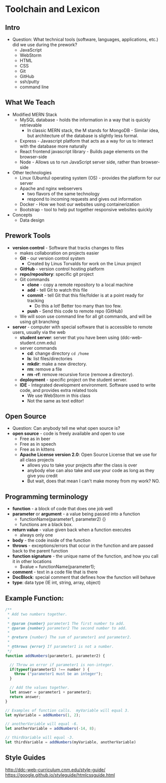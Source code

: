 # Toolchain and Lexicon

## Intro
- Question: What technical tools (software, languages, applications, etc.) did we use during the prework?
    - JavaScript
    - WebStorm
    - HTML
    - CSS
    - Git
    - GitHub
    - ssh/putty
    - command line

## What We Teach
- Modified MERN Stack
    - MySQL database - holds the information in a way that is quickly retrievable
        - In classic MERN stack, the M stands for MongoDB - Similar idea, but architecture of the database is slightly less formal.
    - Express - Javascript platform that acts as a way for us to interact with the database more naturally
    - React frontend javascript library - Builds page elements on the browser-side
    - Node - Allows us to run JavaScript server side, rather than browser-side
- Other technologies
    - Linux (Ubuntu) operating system (OS) - provides the platform for our server
    - Apache and nginx webservers
        - two flavors of the same technology
        - respond to incoming requests and gives out information
    - Docker - How we host our websites using containerization
    - Bootstrap - tool to help put together responsive websites quickly
- Concepts
    - Data design

## Prework Tools
- **version control** - Software that tracks changes to files
    - makes collaboration on projects easier
    - **Git** - our version control system
        - Created by Linus Torvalds for work on the Linux project
    - **GitHub** - version control hosting platform
    - **repo/repository**: specific git project
    - Git commands
        - **clone** - copy a remote repository to a local machine
        - **add** - tell Git to watch this file
        - **commit** - tell Git that this file/folder is at a point ready for tracking
            - Do this a lot!  Better too many than too few.
        - **push** - Send this code to remote repo (GitHub)
    - We will soon use command line for all git commands, and will be using git branching
- **server** - computer with special software that is accessible to remote users, usually via the web
    - **student server**: server that you have been using (ddc-web-student.cnm.edu)
    - server commands
        - **cd**: change directory `cd /home`
        - **ls**: list files/directories
        - **mkdir**: make a new directory.
        - **rm**: remove a file
        - **rm -rf**: remove recursive force (remove a directory).
    - **deployment** - specific project on the student server.
    - **IDE** - Integrated development environment.  Software used to write code, and provides extra related tools
        - We use WebStorm in this class
        - Not the same as text editor!

## Open Source
- Question: Can anybody tell me what open source is?
- **open source** - code is freely available and open to use
    - Free as in beer
    - Free as in speech
    - Free as in kittens
    - **Apache License version 2.0**: Open Source License that we use for all class projects
        - allows you to take your projects after the class is over
        - anybody else can also take and use your code as long as they give you credit
        - But wait, does that mean I can't make money from my work? NO.

## Programming terminology
- **function** - a block of code that does one job well
- **parameter** or **argument** -  a value being passed into a function
    - functionName(parameter1, parameter2) {}
    - functions are a black box.
- **return value** - value given back when a function executes
    - always only one
- **body** - the code inside of the function
- **throws** - exceptions/errors that occur in the function and are passed back to the parent function
- **function signature** - the unique name of the function, and how you call it in other locations
    - $value = functionName(parameter1);
- **comment** - text in a code file that is there
- **DocBlock**: special comment that defines how the function will behave
- **type**: data type (IE int, string, array, object)

## Example Function:
```javascript
/**
 * Add two numbers together.
 * 
 * @param {number} parameter1 The first number to add.
 * @param {number} parameter2 The second number to add.
 * 
 * @return {number} The sum of parameter1 and parameter2.
 *
 * @throws {error} If parameter1 is not a number.
 */
function addNumbers(parameter1, parameter2) {

  // Throw an error if parameter1 is non-integer.
  if(typeof(parameter1) !== number ) {
    throw ("parameter1 must be an integer");
  }

  // Add the values together.
  let answer = parameter1 + parameter2;
  return answer;
}

// Examples of function calls.  myVariable will equal 3. 
let myVariable = addNumbers(1, 2);

// anotherVariable will equal -6.
let anotherVariable = addNumbers(-14, 8);  

// thirdVariable will equal -3.
let thirdVariable = addNumbers(myVariable, anotherVariable)
```

## Style Guides
http://ddc-web-curriculum.cnm.edu/style-guide/
https://google.github.io/styleguide/htmlcssguide.html
